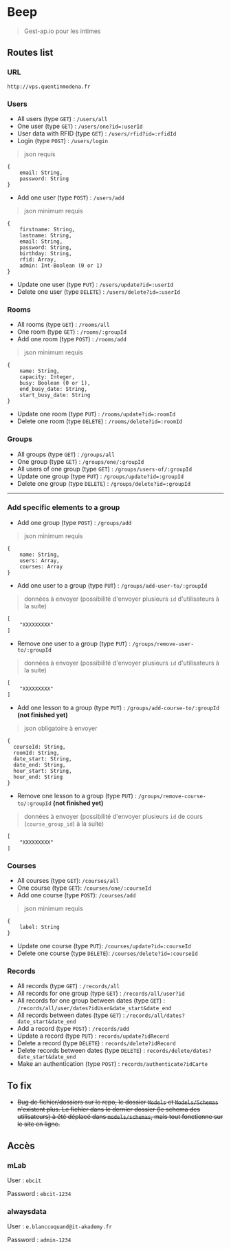 # Beep
> Gest-ap.io pour les intimes

## Routes list

### URL
`http://vps.quentinmodena.fr`

### Users
* All users (type `GET`) : `/users/all`
* One user (type `GET`) : `/users/one?id=:userId`
* User data with RFID (type `GET`) : `/users/rfid?id=:rfidId`
* Login (type `POST`) : `/users/login`
> json requis
```
{
    email: String,
    password: String
}
```
* Add one user (type `POST`) : `/users/add`
> json minimum requis
```
{
    firstname: String,
    lastname: String,
    email: String,
    password: String,
    birthday: String,
    rfid: Array,
    admin: Int-Boolean (0 or 1)
}
```
* Update one user (type `PUT`) : `/users/update?id=:userId`
* Delete one user (type `DELETE`) : `/users/delete?id=:userId`

### Rooms
* All rooms (type `GET`) : `/rooms/all`
* One room (type `GET`) : `/rooms/:groupId`
* Add one room (type `POST`) : `/rooms/add`
> json minimum requis
````
{
    name: String,
    capacity: Integer,
    busy: Boolean (0 or 1),
    end_busy_date: String,
    start_busy_date: String
}
````
* Update one room (type `PUT`) : `/rooms/update?id=:roomId` 
* Delete one room (type `DELETE`) : `/rooms/delete?id=:roomId`

### Groups
* All groups (type `GET`) : `/groups/all`
* One group (type `GET`) : `/groups/one/:groupId`
* All users of one group (type `GET`) : `/groups/users-of/:groupId`
* Update one group (type `PUT`) : `/groups/update?id=:groupId`
* Delete one group (type `DELETE`) : `/groups/delete?id=:groupId`
---
### Add specific elements to a group
* Add one group (type `POST`) : `/groups/add`
> json minimum requis
````
{
    name: String,
    users: Array,
    courses: Array
}
````
* Add one user to a group (type `PUT`) : `/groups/add-user-to/:groupId`
> données à envoyer (possibilité d'envoyer plusieurs `id` d'utilisateurs à la suite)
````
[
    "XXXXXXXXX"
]
````
* Remove one user to a group (type `PUT`) : `/groups/remove-user-to/:groupId`
> données à envoyer (possibilité d'envoyer plusieurs `id` d'utilisateurs à la suite)
````
[
    "XXXXXXXXX"
]
````
* Add one lesson to a group (type `PUT`) : `/groups/add-course-to/:groupId` **(not finished yet)**
> json obligatoire à envoyer
````
{
  courseId: String,
  roomId: String,
  date_start: String,
  date_end: String,
  hour_start: String,
  hour_end: String
}
````
* Remove one lesson to a group (type `PUT`) : `/groups/remove-course-to/:groupId` **(not finished yet)**
> données à envoyer (possibilité d'envoyer plusieurs `id` de cours (`course_group_id`) à la suite)
````
[
    "XXXXXXXXX"
]
````

### Courses
* All courses (type `GET`): `/courses/all`
* One course (type `GET`): `/courses/one/:courseId`
* Add one course (type `POST`): `/courses/add`
> json minimum requis
```
{
    label: String
}
```
* Update one course (type `PUT`): `/courses/update?id=:courseId`
* Delete one course (type `DELETE`): `/courses/delete?id=:courseId`

### Records
* All records (type `GET`) : `/records/all`
* All records for one group (type `GET`) : `/records/all/user?id`
* All records for one group between dates (type `GET`) : `/records/all/user/dates?idUser&date_start&date_end`
* All records between dates (type `GET`) : `/records/all/dates?date_start&date_end`
* Add a record (type `POST`) : `/records/add`
* Update a record (type `PUT`) : `records/update?idRecord`
* Delete a record (type `DELETE`) : `records/delete?idRecord`
* Delete records between dates (type `DELETE`) : `records/delete/dates?date_start&date_end`
* Make an authentication (type `POST`) : `records/authenticate?idCarte`

## To fix
* ~~Bug de fichier/dossiers sur le repo, le dossier `Models` et `Models/Schemas` n'existent plus. Le fichier dans le dernier dossier (le schema des utilisateurs) à été déplacé dans `models/schemas`, mais tout fonctionne sur le site en ligne.~~

## Accès
### mLab
User : `ebcit`

Password : `ebcit-1234`

### alwaysdata
User : `e.blanccoquand@it-akademy.fr`

Password : `admin-1234`
